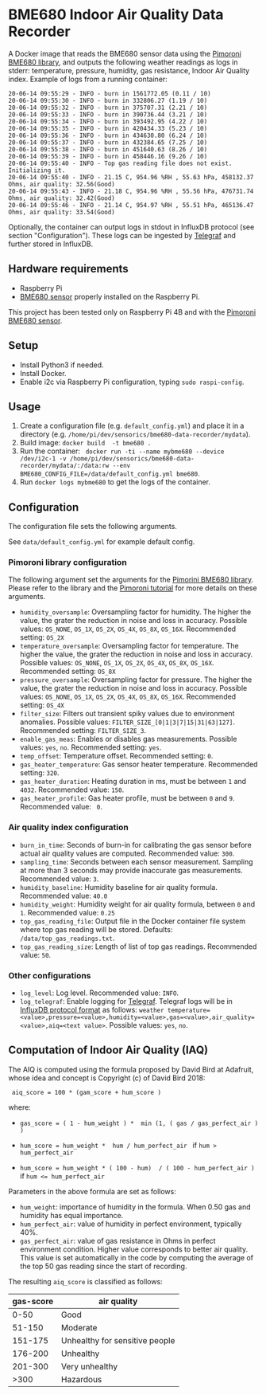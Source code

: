 # BME680 Indoor Air Quality Data Recorder
A Docker image that reads the BME680 sensor data using the [Pimoroni BME680 library](https://github.com/pimoroni/bme680-python/), and outputs the following weather readings as logs in stderr:
temperature, pressure, humidity, gas resistance, Indoor Air Quality index. Example of logs from a running container:

```
20-06-14 09:55:29 - INFO - burn in 1561772.05 (0.11 / 10)
20-06-14 09:55:30 - INFO - burn in 332806.27 (1.19 / 10)
20-06-14 09:55:32 - INFO - burn in 375707.31 (2.21 / 10)
20-06-14 09:55:33 - INFO - burn in 390736.44 (3.21 / 10)
20-06-14 09:55:34 - INFO - burn in 393492.95 (4.22 / 10)
20-06-14 09:55:35 - INFO - burn in 420434.33 (5.23 / 10)
20-06-14 09:55:36 - INFO - burn in 434630.80 (6.24 / 10)
20-06-14 09:55:37 - INFO - burn in 432384.65 (7.25 / 10)
20-06-14 09:55:38 - INFO - burn in 451640.63 (8.26 / 10)
20-06-14 09:55:39 - INFO - burn in 458446.16 (9.26 / 10)
20-06-14 09:55:40 - INFO - Top gas reading file does not exist. Initializing it.
20-06-14 09:55:40 - INFO - 21.15 C, 954.96 %RH , 55.63 hPa, 458132.37 Ohms, air quality: 32.56(Good)
20-06-14 09:55:43 - INFO - 21.18 C, 954.96 %RH , 55.56 hPa, 476731.74 Ohms, air quality: 32.42(Good)
20-06-14 09:55:46 - INFO - 21.14 C, 954.97 %RH , 55.51 hPa, 465136.47 Ohms, air quality: 33.54(Good)
```
Optionally, the container can output logs in stdout in InfluxDB protocol (see section "Configuration"). These logs can be ingested by [Telegraf](https://www.influxdata.com/time-series-platform/telegraf/) and further stored in InfluxDB.

## Hardware requirements

- Raspberry Pi
- [BME680 sensor](https://www.bosch-sensortec.com/products/environmental-sensors/gas-sensors-bme680/) properly installed on the Raspberry Pi.

This project has been tested only on Raspberry Pi 4B and with the [Pimoroni BME680 sensor](https://shop.pimoroni.com/products/bme680-breakout).

## Setup

- Install Python3 if needed.
- Install Docker.
- Enable i2c via Raspberry Pi configuration, typing ``sudo raspi-config``.
 

## Usage

1. Create a configuration file (e.g. ``default_config.yml``) and place it in a directory (e.g. ``/home/pi/dev/sensorics/bme680-data-recorder/mydata``).
2. Build image: ``docker build  -t bme680 .`` 
3. Run the container: `` docker run -ti --name mybme680 --device /dev/i2c-1 -v /home/pi/dev/sensorics/bme680-data-recorder/mydata/:/data:rw --env BME680_CONFIG_FILE=/data/default_config.yml bme680``.
4. Run ``docker logs mybme680`` to get the logs of the container.

## Configuration

The configuration file sets the following arguments.

See ``data/default_config.yml`` for example default config. 

### Pimoroni library configuration

The following argument set the arguments for the [Pimorini BME680 library](https://github.com/pimoroni/bme680-python/tree/master/library). Please refer to the library and the [Pimoroni tutorial](https://learn.pimoroni.com/tutorial/sandyj/getting-started-with-bme680-breakout) for more details on these arguments.

- ``humidity_oversample``: Oversampling factor for humidity. The higher the value, the grater the reduction in noise and loss in accuracy. Possible values: ``OS_NONE``, ``OS_1X``, ``OS_2X``, ``OS_4X``, ``OS_8X``, ``OS_16X``. Recommended setting: ``OS_2X``
- ``temperature_oversample``: Oversampling factor for temperature. The higher the value, the grater the reduction in noise and loss in accuracy. Possible values: ``OS_NONE``, ``OS_1X``, ``OS_2X``, ``OS_4X``, ``OS_8X``, ``OS_16X``. Recommended setting: ``OS_8X``
- ``pressure_oversample``: Oversampling factor for pressure. The higher the value, the grater the reduction in noise and loss in accuracy. Possible values: ``OS_NONE``, ``OS_1X``, ``OS_2X``, ``OS_4X``, ``OS_8X``, ``OS_16X``. Recommended setting: ``OS_4X``
- ``filter_size``: Filters out transient spiky values due to environment anomalies. Possible values: ``FILTER_SIZE_[0|1|3|7|15|31|63|127]``. Recommended setting: ``FILTER_SIZE_3``. 
- ``enable_gas_meas``: Enables or disables gas measurements. Possible values: ``yes``, ``no``. Recommended setting: ``yes``.
- ``temp_offset``: Temperature offset. Recommended setting: ``0``. 
- ``gas_heater_temperature``: Gas sensor heater temperature. Recommended setting: ``320``.
- ``gas_heater_duration``: Heating duration in ms, must be between ``1`` and ``4032``. Recommended value: ``150``.
- ``gas_heater_profile``: Gas heater profile, must be between ``0`` and ``9``. Recommended value: `` 0``.

### Air quality index configuration

- ``burn_in_time``: Seconds of burn-in for calibrating the gas sensor before actual air quality values are computed. Recommended value: ``300``.
- ``sampling_time``: Seconds between each sensor measurement. Sampling at more than 3 seconds may provide inaccurate gas measurements. Recommended value: ``3``.
- ``humidity_baseline``: Humidity baseline for air quality formula. Recommended value: ``40.0``
- ``humidity_weight``: Humidity weight for air quality formula, between ``0`` and ``1``. Recommended value: ``0.25``
- ``top_gas_reading_file``: Output file in the Docker container file system where top gas reading will be stored. Defaults: ``/data/top_gas_readings.txt``.
- ``top_gas_reading_size``: Length of list of top gas readings. Recommended value: ``50``.

### Other configurations

- ``log_level``: Log level. Recommended value: ``INFO``.
- ``log_telegraf``: Enable logging for [Telegraf](https://www.influxdata.com/time-series-platform/telegraf/). Telegraf logs will be in [InfluxDB protocol format](https://docs.influxdata.com/influxdb/v1.8/write_protocols/line_protocol_reference/) as follows: ``weather temperature=<value>,pressure=<value>,humidity=<value>,gas=<value>,air_quality=<value>,aiq=<text value>``. Possible values: ``yes``, ``no``.


## Computation of Indoor Air Quality (IAQ)

The AIQ is computed using the formula proposed by David Bird at Adafruit, whose idea and concept is Copyright (c) of David Bird 2018:

`` aiq_score = 100 * (gam_score + hum_score )``

where: 


- ``gas_score = ( 1 - hum_weight ) *  min (1, ( gas / gas_perfect_air ) )``

- ``hum_score = hum_weight *  hum / hum_perfect_air `` if ``hum > hum_perfect_air``

- ``hum_score = hum_weight * ( 100 - hum)  / ( 100 - hum_perfect_air )`` if ``hum <= hum_perfect_air``

Parameters in the above formula are set as follows:

- ``hum_weight``: importance of humidity in the formula. When 0.50 gas and humidity has equal importance.
- ``hum_perfect_air``: value of humidity in perfect environment, typically 40%.
- ``gas_perfect_air``: value of gas resistance in Ohms in perfect environment condition. Higher value corresponds to better air quality. This value is set automatically in the code by computing the average of the top 50 gas reading since the start of recording.


The resulting ``aiq_score`` is classified as follows:

| gas-score | air quality                    |
|-----------|--------------------------------|
| 0-50      | Good                           |
| 51-150    | Moderate                       |
| 151-175   | Unhealthy for sensitive people |
| 176-200   | Unhealthy                      |
| 201-300   | Very unhealthy                 |
| >300      | Hazardous                      |

 
